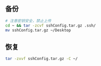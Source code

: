 ## 备份
```sh
# 注意密钥安全，禁止上传
cd ~ && tar -zcvf sshConfig.tar.gz .ssh/
mv sshConfig.tar.gz ~/Desktop 
```

## 恢复
```sh
tar -zxvf sshConfig.tar.gz -C ~/
```